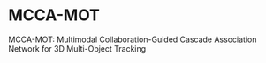 # MCCA-MOT
MCCA-MOT: Multimodal Collaboration-Guided Cascade Association Network for 3D Multi-Object Tracking
